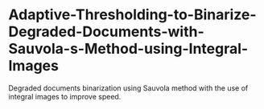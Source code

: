 # Adaptive-Thresholding-to-Binarize-Degraded-Documents-with-Sauvola-s-Method-using-Integral-Images
Degraded documents binarization using Sauvola method with the use of integral images to improve speed.
